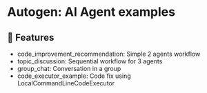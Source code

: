# Autogen: AI Agent examples

## 🚀 Features

-  code_improvement_recommendation: Simple 2 agents workflow
-  topic_discussion: Sequential workflow for 3 agents
-  group_chat: Conversation in a group
-  code_executor_example: Code fix using LocalCommandLineCodeExecutor